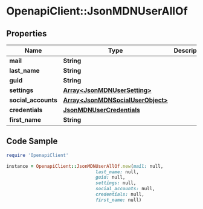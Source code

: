 # OpenapiClient::JsonMDNUserAllOf

## Properties

Name | Type | Description | Notes
------------ | ------------- | ------------- | -------------
**mail** | **String** |  | [optional] 
**last_name** | **String** |  | [optional] 
**guid** | **String** |  | [optional] 
**settings** | [**Array&lt;JsonMDNUserSetting&gt;**](JsonMDNUserSetting.md) |  | [optional] 
**social_accounts** | [**Array&lt;JsonMDNSocialUserObject&gt;**](JsonMDNSocialUserObject.md) |  | [optional] 
**credentials** | [**JsonMDNUserCredentials**](JsonMDNUserCredentials.md) |  | [optional] 
**first_name** | **String** |  | [optional] 

## Code Sample

```ruby
require 'OpenapiClient'

instance = OpenapiClient::JsonMDNUserAllOf.new(mail: null,
                                 last_name: null,
                                 guid: null,
                                 settings: null,
                                 social_accounts: null,
                                 credentials: null,
                                 first_name: null)
```



